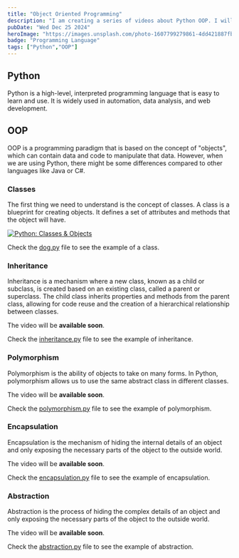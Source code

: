 ```yaml
---
title: "Object Oriented Programming"
description: "I am creating a series of videos about Python OOP. I will be sharing my experience with Python OOP and how to use it in real projects related with automation."
pubDate: "Wed Dec 25 2024"
heroImage: "https://images.unsplash.com/photo-1607799279861-4dd421887fb3?q=80&w=2340&auto=format&fit=crop&ixlib=rb-4.0.3&ixid=M3wxMjA3fDB8MHxwaG90by1wYWdlfHx8fGVufDB8fHx8fA%3D%3D"
badge: "Programming Language"
tags: ["Python","OOP"]
---
```


## Python
Python is a high-level, interpreted programming language that is easy to learn and use. It is widely used in automation, data analysis, and web development.

## OOP
OOP is a programming paradigm that is based on the concept of "objects", which can contain data and code to manipulate that data. However, when we are using Python, there might be some differences compared to other languages like Java or C#.

### Classes
The first thing we need to understand is the concept of classes. A class is a blueprint for creating objects. It defines a set of attributes and methods that the object will have.


[![Python: Classes & Objects](https://i.ytimg.com/vi/_e-4VQeWttg/hqdefault.jpg?sqp=-oaymwEnCNACELwBSFryq4qpAxkIARUAAIhCGAHYAQHiAQoIGBACGAY4AUAB&rs=AOn4CLD2EKFi3cm73wdKI_iTiamn-I555w)](https://www.youtube.com/watch?v=_e-4VQeWttg)

Check the [dog.py](https://github.com/JoanEsquivel/python-poo-patterns/blob/master/introduction/basics/dog.py) file to see the example of a class.

### Inheritance
Inheritance is a mechanism where a new class, known as a child or subclass, is created based on an existing class, called a parent or superclass. The child class inherits properties and methods from the parent class, allowing for code reuse and the creation of a hierarchical relationship between classes.

The video will be **available soon**.

Check the [inheritance.py](https://github.com/JoanEsquivel/python-poo-patterns/blob/master/introduction/pilars/inheritance.py) file to see the example of inheritance.

### Polymorphism
Polymorphism is the ability of objects to take on many forms. In Python, polymorphism allows us to use the same abstract class in different classes.

The video will be **available soon**.

Check the [polymorphism.py](https://github.com/JoanEsquivel/python-poo-patterns/blob/master/introduction/pilars/polimorphism.py) file to see the example of polymorphism.

### Encapsulation
Encapsulation is the mechanism of hiding the internal details of an object and only exposing the necessary parts of the object to the outside world.

The video will be **available soon**.

Check the [encapsulation.py](https://github.com/JoanEsquivel/python-poo-patterns/blob/master/introduction/pilars/encapsulation.py) file to see the example of encapsulation.

### Abstraction
Abstraction is the process of hiding the complex details of an object and only exposing the necessary parts of the object to the outside world.



The video will be **available soon**.

Check the [abstraction.py](https://github.com/JoanEsquivel/python-poo-patterns/blob/master/introduction/pilars/abstraction.py) file to see the example of abstraction.